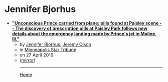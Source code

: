 # Jennifer Bjorhus

 - [**"Unconscious Prince carried from plane; pills found at Paisley scene -- The discovery of prescription pills at Paisley Park follows new details about the emergency landing made by Prince's jet in Moline, Ill."**](https://www.startribune.com/details-emerge-from-prince-s-emergency-landing-in-moline-illinois/377302181/)<ul><li>by [Jennifer Bjorhus](../../authors/jennifer-bjorhus/index.md), [Jeremy Olson](../../authors/jeremy-olson/index.md)</li><li>in [Minneapolis Star Tribune](https://www.startribune.com/)</li><li>on 27 April 2016</li><li>([mirror](https://web.archive.org/web/*/https://www.startribune.com/details-emerge-from-prince-s-emergency-landing-in-moline-illinois/377302181/))</li><ul>

----

[Home](../index.md)
